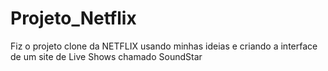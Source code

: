 # Projeto_Netflix
Fiz o projeto clone da NETFLIX usando minhas ideias e criando a interface de um site de Live Shows chamado SoundStar
